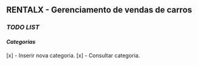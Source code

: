## RENTALX - Gerenciamento de vendas de carros

### *TODO LIST*

#### _Categorias_

[x] - Inserir nova categoria.
[x] - Consultar categoria.